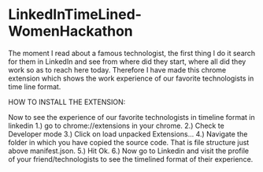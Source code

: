 # LinkedInTimeLined-WomenHackathon

The moment I read about a famous technologist, the first thing I do it search for them in LinkedIn and see from where did they start, where all did they work so as to reach here today.
Therefore I have made this chrome extension which shows the work experience of our favorite technologists in time line format.

HOW TO INSTALL THE EXTENSION:

Now to see the experience of our favorite technologists in timeline format in linkedin
1.) go to chrome://extensions in your chrome.
2.) Check te Developer mode
3.) Click on load unpacked Extensions...
4.) Navigate the folder in which you have copied the source code. That is file structure just above manifest.json.
5.) Hit Ok.
6.) Now go to Linkedin and visit the profile of your friend/technologists to see the timelined format of their experience.


